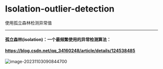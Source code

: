 # Isolation-outlier-detection
使用孤立森林检测异常值

---

#### 孤立森林(isolation)：一个最频繁使用的异常检测算法：

#### https://blog.csdn.net/qq_34160248/article/details/124538485

![image-20231103090844700](C:\Users\YanJun\AppData\Roaming\Typora\typora-user-images\image-20231103090844700.png)